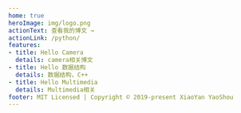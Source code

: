 ```yaml
---
home: true
heroImage: img/logo.png
actionText: 查看我的博文 →
actionLink: /python/
features:
- title: Hello Camera
  details: camera相关博文
- title: Hello 数据结构
  details: 数据结构，C++
- title: Hello Multimedia
  details: Multimedia相关
footer: MIT Licensed | Copyright © 2019-present XiaoYan YaoShou
---
```

